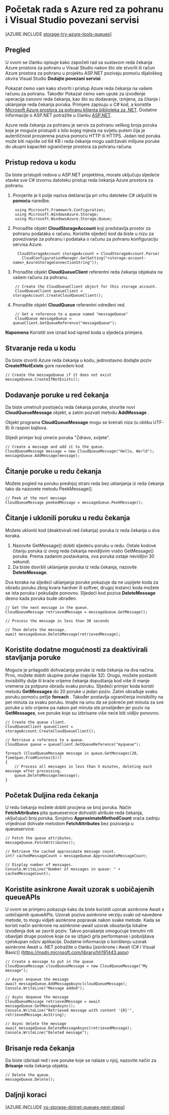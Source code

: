 <properties
    pageTitle="Početak rada s reda čekanja za pohranu i Visual Studio povezani servisi (ASP.NET) | Microsoft Azure"
    description="Kako započeti rad sa sustavom reda čekanja Azure prostora za pohranu u projektu ASP.NET u Visual Studio nakon povezivanja s računom za pohranu pomoću Visual Studio povezani servisi"
    services="storage"
    documentationCenter=""
    authors="TomArcher"
    manager="douge"
    editor=""/>

<tags
    ms.service="storage"
    ms.workload="web"
    ms.tgt_pltfrm="vs-getting-started"
    ms.devlang="na"
    ms.topic="article"
    ms.date="08/15/2016"
    ms.author="tarcher"/>

# <a name="get-started-with-azure-queue-storage-and-visual-studio-connected-services"></a>Početak rada s Azure red za pohranu i Visual Studio povezani servisi

[AZURE.INCLUDE [storage-try-azure-tools-queues](../../includes/storage-try-azure-tools-queues.md)]

## <a name="overview"></a>Pregled

U ovom se članku opisuje kako započeti rad sa sustavom reda čekanja Azure prostora za pohranu u Visual Studio nakon što ste stvorili ili račun Azure prostora za pohranu u projektu ASP.NET pozivaju pomoću dijaloškog okvira Visual Studio **Dodajte povezani servisi** .

Pokazat ćemo vam kako stvoriti i pristup Azure reda čekanja na vašem računu za pohranu. Također Pokazat ćemo vam upute za izvođenje operacija osnovni reda čekanja, kao što su dodavanje, izmjena, za čitanje i uklanjanje reda čekanja poruka. Primjere zapisuju u C# kod, a koristite [Microsoft Azure prostora za pohranu klijenta biblioteka za .NET](https://msdn.microsoft.com/library/azure/dn261237.aspx). Dodatne informacije o ASP.NET potražite u članku [ASP.NET](http://www.asp.net).

Azure reda čekanja za pohranu je servis za pohranu velikog broja poruka koje je moguće pristupiti s bilo kojeg mjesta na svijetu putem čija je autentičnost provjerena poziva pomoću HTTP ili HTTPS. Jedan red poruka može biti najviše od 64 KB i reda čekanja mogu sadržavati milijune poruke do ukupni kapacitet ograničenje prostora za pohranu računa.

## <a name="access-queues-in-code"></a>Pristup redova u kodu

Da biste pristupili redova u ASP.NET projektima, morate uključuju sljedeće stavke sve C# izvornu datoteku pristup reda čekanja Azure prostora za pohranu.

1. Provjerite je li polje naziva deklaracija pri vrhu datoteke C# uključiti te **pomoću** naredbe.

        using Microsoft.Framework.Configuration;
        using Microsoft.WindowsAzure.Storage;
        using Microsoft.WindowsAzure.Storage.Queue;

2. Pronađite objekt **CloudStorageAccount** koji predstavlja prostor za pohranu podataka o računu. Koristite sljedeći kod da biste u nizu za povezivanje za pohranu i podataka o računu za pohranu konfiguraciju servisa Azure.

         CloudStorageAccount storageAccount = CloudStorageAccount.Parse(
           CloudConfigurationManager.GetSetting("<storage-account-name>_AzureStorageConnectionString"));

3. Pronađite objekt **CloudQueueClient** referentni reda čekanja objekata na vašem računu za pohranu.  

        // Create the CloudQueueClient object for this storage account.
        CloudQueueClient queueClient = storageAccount.CreateCloudQueueClient();

4. Pronađite objekt **CloudQueue** referentni određeni red.

        // Get a reference to a queue named "messageQueue"
        CloudQueue messageQueue = queueClient.GetQueueReference("messageQueue");


**Napomena** Koristiti sve iznad kod ispred koda u sljedeća primjera.

## <a name="create-a-queue-in-code"></a>Stvaranje reda u kodu

Da biste stvorili Azure reda čekanja u kodu, jednostavno dodajte poziv **CreateIfNotExists** gore navedeni kod.

    // Create the messageQueue if it does not exist
    messageQueue.CreateIfNotExists();

## <a name="add-a-message-to-a-queue"></a>Dodavanje poruke u red čekanja

Da biste umetnuli postojeću reda čekanja poruke, stvorite novi **CloudQueueMessage** objekt, a zatim pozvati metodu **AddMessage** .

Objekt programa **CloudQueueMessage** mogu se kreirati niza (u obliku UTF-8) ili raspon bajtova.

Slijedi primjer koji umeće poruka "Zdravo, svijete".

    // Create a message and add it to the queue.
    CloudQueueMessage message = new CloudQueueMessage("Hello, World");
    messageQueue.AddMessage(message);

## <a name="read-a-message-in-a-queue"></a>Čitanje poruke u redu čekanja

Možete pogled na poruku prednjoj strani reda bez uklanjanja iz reda čekanja tako da nazovete metodu PeekMessage().

    // Peek at the next message
    CloudQueueMessage peekedMessage = messageQueue.PeekMessage();

## <a name="read-and-remove-a-message-in-a-queue"></a>Čitanje i uklonili poruku u redu čekanja

Možete ukloniti kod (deaktivirali red čekanja) poruka iz reda čekanja u dva koraka.
1. Nazovite GetMessage() dobiti sljedeću poruku u redu. Ostale kodove čitanju poruka iz ovog reda čekanja nevidljivim vratio GetMessage() poruke. Prema zadanim postavkama, ova poruka ostaje nevidljivi 30 sekundi.
2.  Da biste dovršili uklanjanje poruka iz reda čekanja, nazovite **DeleteMessage**.

Dva koraka na sljedeći uklanjanja poruke pokazuje da ne uspijete koda za obradu poruku zbog kvara hardver ili softver, drugoj instanci koda možete se ista poruka i pokušajte ponovno. Sljedeći kod poziva **DeleteMessage** desno kada poruka bude obrađen.

    // Get the next message in the queue.
    CloudQueueMessage retrievedMessage = messageQueue.GetMessage();

    // Process the message in less than 30 seconds

    // Then delete the message.
    await messageQueue.DeleteMessage(retrievedMessage);


## <a name="use-additional-options-for-de-queuing-messages"></a>Koristite dodatne mogućnosti za deaktivirali stavljanja poruke

Moguće je prilagoditi dohvaćanja poruke iz reda čekanja na dva načina.
Prvo, možete dobiti skupine poruke (najviše 32). Drugo, možete postaviti invisibility dulje ili kraće vrijeme čekanja dopuštanja kod više ili manje vremena za potpuno obradu svaku poruku. Sljedeći primjer koda koristi metodu **GetMessages** do 20 poruke u jedan poziv. Zatim obrađuje svaku poruku pomoću petlje **foreach** . Također postavlja ograničenja invisibility na pet minuta za svaku poruku. Imajte na umu da se pokreće pet minuta za sve poruke u isto vrijeme pa nakon pet minuta ste proslijeđen jer poziv na **GetMessages**, sve poruke koje su izbrisane više neće biti vidljiv ponovno.

    // Create the queue client.
    CloudQueueClient queueClient = storageAccount.CreateCloudQueueClient();

    // Retrieve a reference to a queue.
    CloudQueue queue = queueClient.GetQueueReference("myqueue");

    foreach (CloudQueueMessage message in queue.GetMessages(20, TimeSpan.FromMinutes(5)))
    {
        // Process all messages in less than 5 minutes, deleting each message after processing.
        queue.DeleteMessage(message);
    }

## <a name="get-the-queue-length"></a>Početak Duljina reda čekanja

U redu čekanja možete dobiti procjena se broj poruka. Način **FetchAttributes** pita queueservice dohvatiti atribute reda čekanja, uključujući broj poruka. Svojstvo **ApproximateMethodCount** vraća zadnju vrijednost dohvate metodom **FetchAttributes** bez pozivanja u queueservice.

    // Fetch the queue attributes.
    messageQueue.FetchAttributes();

    // Retrieve the cached approximate message count.
    int? cachedMessageCount = messageQueue.ApproximateMessageCount;

    // Display number of messages.
    Console.WriteLine("Number of messages in queue: " + cachedMessageCount);

## <a name="use-async-await-pattern-with-common-queueapis"></a>Koristite asinkrone Await uzorak s uobičajenih queueAPIs

U ovom se primjeru pokazuje kako da biste koristili uzorak asinkrone Await s uobičajenih queueAPIs. Uzorak poziva asinkrone verziju svaki od navedene metode, to mogu vidjeti asinkrone popravak nakon svake metode. Kada se koristi način asinkrone na asinkrone-await uzorak obustavlja lokalne izvođenja dok se završi poziv. Takvo ponašanje omogućuje trenutni niti obavljati druge poslove koje će se izbjeći grla performanse i poboljšava cjelokupan odziv aplikacije. Dodatne informacije o korištenju uzorak asinkrone Await u .NET potražite u članku [asinkrone i Await (C# i Visual Basic)] (https://msdn.microsoft.com/library/hh191443.aspx)

    // Create a message to put in the queue
    CloudQueueMessage cloudQueueMessage = new CloudQueueMessage("My message");

    // Async enqueue the message
    await messageQueue.AddMessageAsync(cloudQueueMessage);
    Console.WriteLine("Message added");

    // Async dequeue the message
    CloudQueueMessage retrievedMessage = await messageQueue.GetMessageAsync();
    Console.WriteLine("Retrieved message with content '{0}'", retrievedMessage.AsString);

    // Async delete the message
    await messageQueue.DeleteMessageAsync(retrievedMessage);
    Console.WriteLine("Deleted message");

## <a name="delete-a-queue"></a>Brisanje reda čekanja

Da biste izbrisali red i sve poruke koje se nalaze u njoj, nazovite način za **Brisanje** reda čekanja objekta.

    // Delete the queue.
    messageQueue.Delete();

## <a name="next-steps"></a>Daljnji koraci

[AZURE.INCLUDE [vs-storage-dotnet-queues-next-steps](../../includes/vs-storage-dotnet-queues-next-steps.md)]